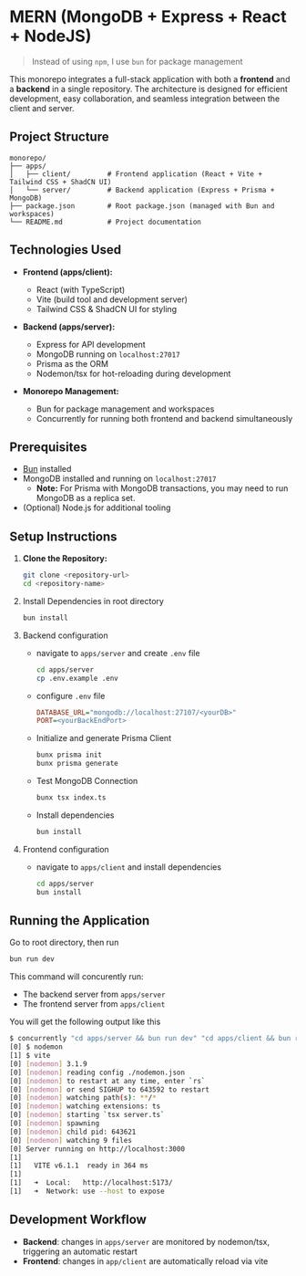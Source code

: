 # MERN (MongoDB + Express + React + NodeJS)

> Instead of using `npm`, I use `bun` for package management

This monorepo integrates a full-stack application with both a **frontend** and a **backend** in a single repository. The architecture is designed for efficient development, easy collaboration, and seamless integration between the client and server.

## Project Structure

```plaintext
monorepo/
├── apps/
│   ├── client/         # Frontend application (React + Vite + Tailwind CSS + ShadCN UI)
│   └── server/         # Backend application (Express + Prisma + MongoDB)
├── package.json        # Root package.json (managed with Bun and workspaces)
└── README.md           # Project documentation
```

## Technologies Used

- **Frontend (apps/client):**

  - React (with TypeScript)
  - Vite (build tool and development server)
  - Tailwind CSS & ShadCN UI for styling

- **Backend (apps/server):**

  - Express for API development
  - MongoDB running on `localhost:27017`
  - Prisma as the ORM
  - Nodemon/tsx for hot-reloading during development

- **Monorepo Management:**
  - Bun for package management and workspaces
  - Concurrently for running both frontend and backend simultaneously

## Prerequisites

- [Bun](https://bun.sh/) installed
- MongoDB installed and running on `localhost:27017`
  - **Note:** For Prisma with MongoDB transactions, you may need to run MongoDB as a replica set.
- (Optional) Node.js for additional tooling

## Setup Instructions

1. **Clone the Repository:**

   ```bash
   git clone <repository-url>
   cd <repository-name>
   ```

2. Install Dependencies in root directory

   ```bash
   bun install
   ```

3. Backend configuration

   - navigate to `apps/server` and create `.env` file

     ```bash
     cd apps/server
     cp .env.example .env
     ```

   - configure `.env` file

     ```ini
     DATABASE_URL="mongodb://localhost:27107/<yourDB>"
     PORT=<yourBackEndPort>
     ```

   - Initialize and generate Prisma Client

     ```bash
     bunx prisma init
     bunx prisma generate
     ```

   - Test MongoDB Connection

     ```bash
     bunx tsx index.ts
     ```

   - Install dependencies

     ```bash
     bun install
     ```

4. Frontend configuration

   - navigate to `apps/client` and install dependencies

     ```bash
     cd apps/server
     bun install
     ```

## Running the Application

Go to root directory, then run

```bash
bun run dev
```

This command will concurently run:

- The backend server from `apps/server`
- The frontend server from `apps/client`

You will get the following output like this

```bash
$ concurrently "cd apps/server && bun run dev" "cd apps/client && bun run dev"
[0] $ nodemon
[1] $ vite
[0] [nodemon] 3.1.9
[0] [nodemon] reading config ./nodemon.json
[0] [nodemon] to restart at any time, enter `rs`
[0] [nodemon] or send SIGHUP to 643592 to restart
[0] [nodemon] watching path(s): **/*
[0] [nodemon] watching extensions: ts
[0] [nodemon] starting `tsx server.ts`
[0] [nodemon] spawning
[0] [nodemon] child pid: 643621
[0] [nodemon] watching 9 files
[0] Server running on http://localhost:3000
[1]
[1]   VITE v6.1.1  ready in 364 ms
[1]
[1]   ➜  Local:   http://localhost:5173/
[1]   ➜  Network: use --host to expose
```

## Development Workflow

- **Backend**: changes in `apps/server` are monitored by nodemon/tsx, triggering an automatic restart
- **Frontend**: changes in `app/client` are automatically reload via vite
